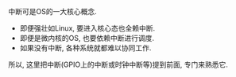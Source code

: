中断可是OS的一大核心概念.
- 即便强壮如Linux, 要进入核心态也全赖中断.
- 即便是微内核的OS, 也要依赖中断进行调度.
- 如果没有中断, 各种系统就都难以协同工作.

所以, 这里把中断(GPIO上的中断或时钟中断等)提到前面, 专门来熟悉它.
